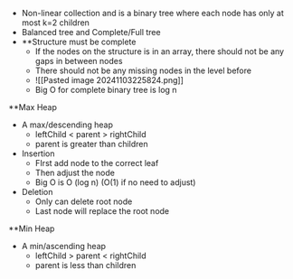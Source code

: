 - Non-linear collection and is a binary tree where each node has only at most k=2 children
- Balanced tree and Complete/Full tree
- **Structure must be complete
	- If the nodes on the structure is in an array, there should not be any gaps in between nodes
	- There should not be any missing nodes in the level before
	- ![[Pasted image 20241103225824.png]]
	- Big O for complete binary tree is log n

**Max Heap
- A max/descending heap
	- leftChild < parent > rightChild
	- parent is greater than children
- Insertion
	- FIrst add node to the correct leaf
	- Then adjust the node
	- Big O is O (log n) (O(1) if no need to adjust)
- Deletion
	- Only can delete root node
	- Last node will replace the root node

**Min Heap
- A min/ascending heap
	- leftChild > parent < rightChild
	- parent is less than children